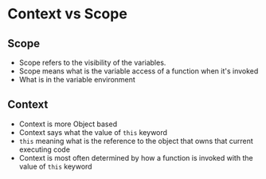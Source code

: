 # Context vs Scope

## Scope

* Scope refers to the visibility of the variables.
* Scope means what is the variable access of a function when it's invoked
* What is in the variable environment

## Context

* Context is more Object based
* Context says what the value of `this` keyword
* `this` meaning what is the reference to the object that owns that current executing code
* Context is most often determined by how a function is invoked with the value of `this` keyword

